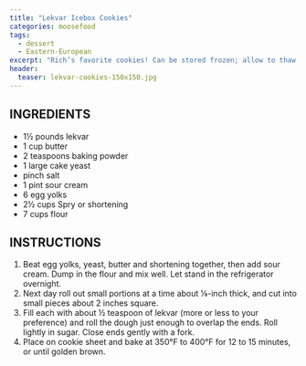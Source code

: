 ```yaml
---
title: "Lekvar Icebox Cookies"
categories: moosefood
tags: 
  - dessert
  - Eastern-European
excerpt: "Rich’s favorite cookies! Can be stored frozen; allow to thaw for 15 minutes before serving."
header:
  teaser: lekvar-cookies-150x150.jpg
---
```


## INGREDIENTS
* 1½ pounds lekvar
* 1 cup butter
* 2 teaspoons baking powder
* 1 large cake yeast
* pinch salt
* 1 pint sour cream
* 6 egg yolks
* 2½ cups Spry or shortening
* 7 cups flour

## INSTRUCTIONS
1. Beat egg yolks, yeast, butter and shortening together, then add sour cream. Dump in the flour and mix well. Let stand in the refrigerator overnight.
2. Next day roll out small portions at a time about ⅛-inch thick, and cut into small pieces about 2 inches square.
3. Fill each with about ½ teaspoon of lekvar (more or less to your preference) and roll the dough just enough to overlap the ends. Roll lightly in sugar. Close ends gently with a fork.
4. Place on cookie sheet and bake at 350°F to 400°F for 12 to 15 minutes, or until golden brown.
